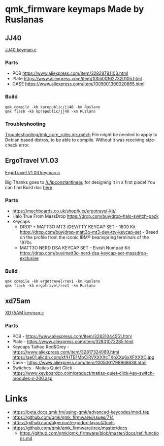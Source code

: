 # qmk_firmware keymaps Made by Ruslanas
## JJ40
[JJ40 keymap.c](keyboards/kprepublic/jj40/keymaps/Ruslano/keymap.c)
### Parts
 - PCB https://www.aliexpress.com/item/32828781103.html
 - Plate https://www.aliexpress.com/item/1005001627320105.html
 - CASE https://www.aliexpress.com/item/1005001390320865.html
### Build
```
qmk compile -kb kprepublic/jj40 -km Ruslano
qmk flash -kb kprepublic/jj40 -km Ruslano
```
### Troubleshooting
[Troubleshooting/tmk_core_rules.mk.patch](Troubleshooting/tmk_core_rules.mk.patch) File might be needed to apply to Debian based distros, to be able to compile.
Without it was receiving size-check error.
## ErgoTravel V1.03
[ErgoTravel V1.03 keymap.c](keyboards/ergotravel/keymaps/Ruslano/keymap.c)

Big Thanks goes to [/u/jpconstantineau](https://www.reddit.com/user/jpconstantineau) for designing it in a first place! You can find Build doc [here](https://github.com/jpconstantineau/ErgoTravel/)
### Parts
 - https://mechboards.co.uk/shop/kits/ergotravel-kit/
 - Halo True From MassDrop https://drop.com/buy/drop-halo-switch-pack
 - Keycaps
   - DROP + MATT3O MT3 /DEV/TTY KEYCAP SET - 1800 Kit https://drop.com/buy/drop-matt3o-mt3-dev-tty-keycap-set - Based on the profile from the iconic IBM® beamspring terminals of the 1970s
   - MATT3O NERD DSA KEYCAP SET - Elvish Numpad Kit https://drop.com/buy/matt3o-nerd-dsa-keycap-set-massdrop-exclusive
### Build
```
qmk compile -kb ergotravel/rev1 -km Ruslano
qmk flash -kb ergotravel/rev1 -km Ruslano
```
## xd75am
[XD75AM keymap.c](keyboards/xiudi/xd75/keymaps/Ruslano/keymap.c)
### Parts
 - PCB - https://www.aliexpress.com/item/32831044551.html
 - Plate - https://www.aliexpress.com/item/32831072285.html
 - Keycaps Taihao Red&Grey - https://www.aliexpress.com/item/32817324969.html https://ae01.alicdn.com/kf/HTB1MbCiRVXXXXcTXpXXq6xXFXXXC.jpg
 - Case - https://www.aliexpress.com/item/1005001798968638.html
 - Switches - Matias Quiet Click - https://www.keyboardco.com/product/matias-quiet-click-key-switch-modules-x-200.asp
# Links
 - https://beta.docs.qmk.fm/using-qmk/advanced-keycodes/mod_tap
 - https://github.com/qmk/qmk_firmware/issues/714
 - https://github.com/algernon/ergodox-layout#tools
 - https://github.com/qmk/qmk_firmware/tree/master/docs
   - https://github.com/qmk/qmk_firmware/blob/master/docs/ref_functions.md
